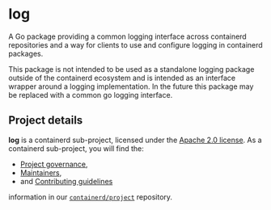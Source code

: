 # log

A Go package providing a common logging interface across containerd repositories and a way for clients to use and configure logging in containerd packages.

This package is not intended to be used as a standalone logging package outside of the containerd ecosystem and is intended as an interface wrapper around a logging implementation.
In the future this package may be replaced with a common go logging interface.

## Project details

**log** is a containerd sub-project, licensed under the [Apache 2.0 license](./LICENSE).
As a containerd sub-project, you will find the:
 * [Project governance](https://github.com/containerd/project/blob/main/GOVERNANCE.md),
 * [Maintainers](https://github.com/containerd/project/blob/main/MAINTAINERS),
 * and [Contributing guidelines](https://github.com/containerd/project/blob/main/CONTRIBUTING.md)

information in our [`containerd/project`](https://github.com/containerd/project) repository.

